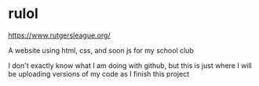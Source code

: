 # rulol
https://www.rutgersleague.org/

A website using html, css, and soon js for my school club

I don't exactly know what I am doing with github, but this is just where I will be uploading versions of my code as I finish this project
